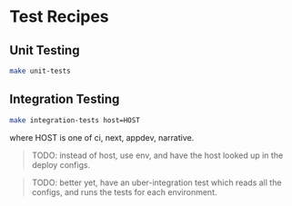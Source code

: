 ---
---

# Test Recipes

## Unit Testing

```bash
make unit-tests
```

## Integration Testing

```bash
make integration-tests host=HOST
```

where HOST is one of ci, next, appdev, narrative.

> TODO: instead of host, use env, and have the host looked up in the deploy configs.

> TODO: better yet, have an uber-integration test which reads all the configs, and runs the tests for each environment.
